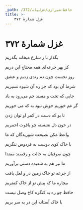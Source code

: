 ```yaml
---
_path: /حافظ-شیرازی/غزلیات/372
title: >-
    غزل شمارهٔ ۳۷۲
---
```

# غزل شمارهٔ ۳۷۲

<div class="b" id="bn1"><div class="m1"><p>بگذار تا ز شارع میخانه بگذریم</p></div>
<div class="m2"><p>کز بهر جرعه‌ای همه محتاج این دریم</p></div></div>
<div class="b" id="bn2"><div class="m1"><p>روز نخست چون دم رندی زدیم و عشق</p></div>
<div class="m2"><p>شرط آن بود که جز ره آن شیوه نسپریم</p></div></div>
<div class="b" id="bn3"><div class="m1"><p>جایی که تخت و مسند جم می‌رود به باد</p></div>
<div class="m2"><p>گر غم خوریم خوش نبود به که می خوریم</p></div></div>
<div class="b" id="bn4"><div class="m1"><p>تا بو که دست در کمر او توان زدن</p></div>
<div class="m2"><p>در خون دل نشسته چو یاقوت احمریم</p></div></div>
<div class="b" id="bn5"><div class="m1"><p>واعظ مکن نصیحت شوریدگان که ما</p></div>
<div class="m2"><p>با خاک کوی دوست به فردوس ننگریم</p></div></div>
<div class="b" id="bn6"><div class="m1"><p>چون صوفیان به حالت و رقصند مقتدا</p></div>
<div class="m2"><p>ما نیز هم به شعبده دستی برآوریم</p></div></div>
<div class="b" id="bn7"><div class="m1"><p>از جرعه تو خاک زمین در و لعل یافت</p></div>
<div class="m2"><p>بیچاره ما که پیش تو از خاک کمتریم</p></div></div>
<div class="b" id="bn8"><div class="m1"><p>حافظ چو ره به کنگره کاخ وصل نیست</p></div>
<div class="m2"><p>با خاک آستانه این در به سر بریم</p></div></div>
